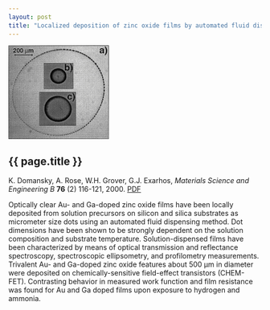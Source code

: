 ```yaml
---
layout: post
title: "Localized deposition of zinc oxide films by automated fluid dispensing method"
---
```


![](images/film_deposition.gif)

{{ page.title }}
----------------

K. Domansky, A. Rose, W.H. Grover, G.J. Exarhos, *Materials Science and Engineering B* **76** (2) 116-121, 2000.  [PDF](pdfs/film_deposition.pdf)

Optically clear Au- and Ga-doped zinc oxide films have been locally deposited from solution precursors on silicon and silica substrates as micrometer size dots using an automated fluid dispensing method. Dot dimensions have been shown to be strongly dependent on the solution composition and substrate temperature. Solution-dispensed films have been characterized by means of optical transmission and reflectance spectroscopy, spectroscopic ellipsometry, and profilometry measurements. Trivalent Au- and Ga-doped zinc oxide features about 500 &#956;m in diameter were deposited on chemically-sensitive field-effect transistors (CHEM-FET). Contrasting behavior in measured work function and film resistance was found for Au and Ga doped films upon exposure to hydrogen and ammonia.